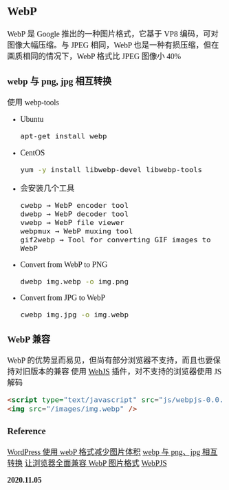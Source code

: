<font size=4 face='楷体'>

## WebP

WebP 是 Google 推出的一种图片格式，它基于 VP8 编码，可对图像大幅压缩。与 JPEG 相同，WebP 也是一种有损压缩，但在画质相同的情况下，WebP 格式比 JPEG 图像小 40%

### webp 与 png, jpg 相互转换

使用 webp-tools

- Ubuntu
  ```bash
  apt-get install webp
  ```
- CentOS

  ```bash
  yum -y install libwebp-devel libwebp-tools
  ```

- 会安装几个工具
  ```
  cwebp → WebP encoder tool
  dwebp → WebP decoder tool
  vwebp → WebP file viewer
  webpmux → WebP muxing tool
  gif2webp → Tool for converting GIF images to WebP
  ```
- Convert from WebP to PNG
  ```bash
  dwebp img.webp -o img.png
  ```
- Convert from JPG to WebP
  ```bash
  cwebp img.jpg -o img.webp
  ```

### WebP 兼容

WebP 的优势显而易见，但尚有部分浏览器不支持，而且也要保持对旧版本的兼容
使用 [WebJS](http://webpjs.appspot.com/js/webpjs-0.0.2.min.js) 插件，对不支持的浏览器使用 JS 解码

```html
<script type="text/javascript" src="js/webpjs-0.0.2.min.js"></script>
<img src="/images/img.webp" />
```

### Reference

[WordPress 使用 webP 格式减少图片体积](https://tlanyan.me/wordpress-use-webp-format-accelerate-image-downloads/)
[webp 与 png、jpg 相互转换](https://www.cnblogs.com/gentlemanwuyu/p/10594862.html)
[让浏览器全面兼容 WebP 图片格式](https://www.cnblogs.com/yjken/p/3922299.html)
[WebPJS](http://webpjs.appspot.com/)

**2020.11.05**
